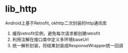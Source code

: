 # lib_http
Android上基于Retrofit, okhttp二次封装的http通讯库

1. 缓存retrofit实例，避免每次请求都创建retrofit
2. 利用注解在接口类中定义多环境baseUrl
3. 统一解析封装，将结果封装成ResponseWrapper统一回调
